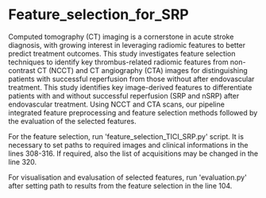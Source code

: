 # Feature_selection_for_SRP

Computed tomography (CT) imaging is a cornerstone in acute stroke diagnosis, with growing interest in leveraging radiomic features to better predict treatment outcomes. This study investigates feature selection techniques to identify key thrombus-related radiomic features from non-contrast CT (NCCT) and CT angiography (CTA) images for distinguishing patients with successful reperfusion from those without after endovascular treatment. This study identifies key image-derived features to differentiate patients with and without successful reperfusion (SRP and nSRP) after endovascular treatment. Using NCCT and CTA scans, our pipeline integrated feature preprocessing and feature selection methods followed by the evaluation of the selected features.

For the feature selection, run 'feature_selection_TICI_SRP.py' script. It is necessary to set paths to required images and clinical informations in the lines 308-316. If required, also the list of acquisitions may be changed in the line 320. 

For visualisation and evalusation of selected features, run 'evaluation.py' after setting path to results from the feature selection in the line 104.  

